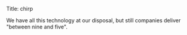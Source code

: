 Title: chirp

We have all this technology at our disposal, but still companies deliver "between nine and five".
